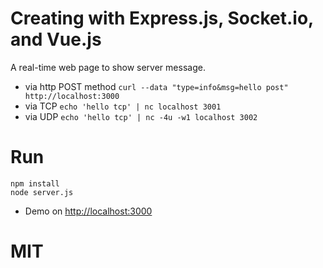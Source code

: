 # Creating with Express.js, Socket.io, and Vue.js
A real-time web page to show server message.
- via http POST method
`curl --data "type=info&msg=hello post" http://localhost:3000`
- via TCP
`echo 'hello tcp' | nc localhost 3001`
- via UDP
`echo 'hello tcp' | nc -4u -w1 localhost 3002`

# Run

```
npm install
node server.js
```

- Demo on [http://localhost:3000](http://localhost:3000)


# MIT